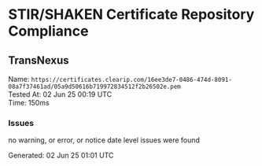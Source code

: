 # STIR/SHAKEN Certificate Repository Compliance

## TransNexus

Name: `https://certificates.clearip.com/16ee3de7-0486-474d-8091-08a7f37461ad/05a9d50616b719972834512f2b26502e.pem`\
Tested At: 02 Jun 25 00:19 UTC\
Time: 150ms

### Issues

no warning, or error, or notice date level issues were found

Generated: 02 Jun 25 01:01 UTC